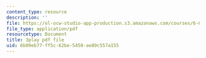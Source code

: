 ```yaml
---
content_type: resource
description: ''
file: https://ol-ocw-studio-app-production.s3.amazonaws.com/courses/6-0001-introduction-to-computer-science-and-programming-in-python-fall-2016/6b09eb77ff5c62be5450ae89c557a155_lniF6ys2CIk.pdf
file_type: application/pdf
resourcetype: Document
title: 3play pdf file
uid: 6b09eb77-ff5c-62be-5450-ae89c557a155
---
```

